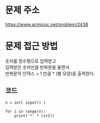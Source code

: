 문제 주소
=====================
<https://www.acmicpc.net/problem/2438>

문제 접근 방법
=====================
숫자를 정수형으로 입력받고  
입력받은 숫자만큼 반복문을 돌면서  
반복문의 인덱스 + 1 만큼 * (별 모양)을 출력한다.

## 코드

```
n = int( input() )

for i in range(n):
    print('*' * (i+1))
```
